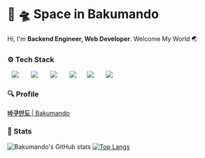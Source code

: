 # 🚀 🛸 Space in Bakumando 
Hi, I'm **Backend Engineer, Web Developer**. Welcome My World 🌏

### ⚙️ Tech Stack 

<p>
  <img src="http://img.shields.io/badge/-HTML5-DD4B25?style=for-the-badge&logo=HTML5&logoColor=white"
       style="height: auto; margin-left: 10px; margin-right: 10px;"/>&nbsp
  <img src="http://img.shields.io/badge/-Javascript-F7DF1E?style=for-the-badge&logo=Javascript&logoColor=black"
       style="height: auto; margin-left: 10px; margin-right: 10px;"/>&nbsp
  <img src="http://img.shields.io/badge/-Nodejs-339933?style=for-the-badge&logo=Node.js&logoColor=white"
       style="height: auto; margin-left: 10px; margin-right: 10px;"/>&nbsp 
  <img src="http://img.shields.io/badge/-Express-373737?style=for-the-badge&logo=Express&logoColor=white"
       style="height: auto; margin-left: 10px; margin-right: 10px;"/>
  <img src="http://img.shields.io/badge/-Sequelize-00AFEE?style=for-the-badge&logo=Sequelize&logoColor=white"
       style="height: auto; margin-left: 10px; margin-right: 10px;"/>&nbsp
  <img src="http://img.shields.io/badge/-MySQL-4479A1?style=for-the-badge&logo=MySQL&logoColor=white"
       style="height: auto; margin-left: 10px; margin-right: 10px;"/>&nbsp
</p>

### 🔍 Profile 

[**바쿠만도** | Bakumando](https://www.notion.so/Bakumando-8578fdfa39544d108d276c6e5cad7e9d)

### 🕋 Stats 

![Bakumando's GitHub stats](https://github-readme-stats.vercel.app/api?username=pinion7&count_private=true&show_icons=true&theme=ayu-mirage&icon_color=78D9F8)
[![Top Langs](https://github-readme-stats.vercel.app/api/pin/top-langs/?username=pinion7&layout=compact&card_width=445&theme=ayu-mirage&langs_count=8&exclude_repo=piba7,inflearn_test)](https://github.com/anuraghazra/github-readme-stats)

